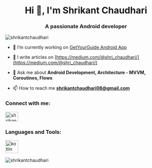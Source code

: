<h1 align="center">Hi 👋, I'm Shrikant Chaudhari</h1>
<h3 align="center">A passionate Android developer</h3>

<p align="left"> <img src="https://komarev.com/ghpvc/?username=shrikantchaudhari&label=Profile%20views&color=0e75b6&style=flat" alt="shrikantchaudhari" /> </p>

- 🔭 I’m currently working on [GetYourGuide Android App](https://play.google.com/store/search?q=getyourguide&c=apps&gl=DE)

- 📝 I write articles on [https://medium.com/@shri_chaudhari/](https://medium.com/@shri_chaudhari/)

- 💬 Ask me about **Android Development, Architecture - MVVM, Coroutines, Flows**

- 📫 How to reach me **shrikantchaudhari08@gmail.com**

<h3 align="left">Connect with me:</h3>
<p align="left">
<a href="https://linkedin.com/in/shrikant-chaudhari" target="blank"><img align="center" src="https://raw.githubusercontent.com/rahuldkjain/github-profile-readme-generator/master/src/images/icons/Social/linked-in-alt.svg" alt="shrikant-chaudhari" height="30" width="40" /></a>
</p>

<h3 align="left">Languages and Tools:</h3>
<p align="left"> <a href="https://kotlinlang.org" target="_blank" rel="noreferrer"> <img src="https://www.vectorlogo.zone/logos/kotlinlang/kotlinlang-icon.svg" alt="kotlin" width="40" height="40"/> </a> </p>

<p><img align="center" src="https://github-readme-streak-stats.herokuapp.com/?user=shrikantchaudhari&" alt="shrikantchaudhari" /></p>
